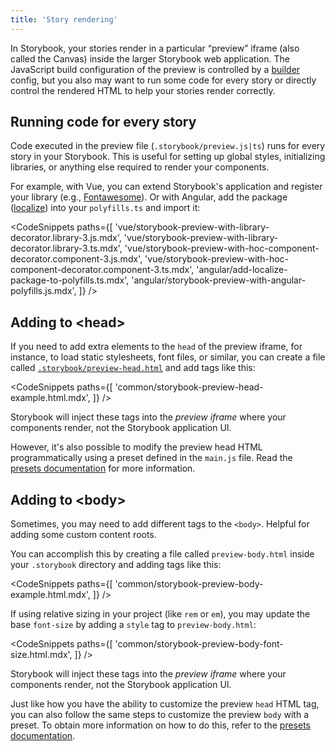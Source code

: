 ```yaml
---
title: 'Story rendering'
---
```


In Storybook, your stories render in a particular “preview” iframe (also called the Canvas) inside the larger Storybook web application. The JavaScript build configuration of the preview is controlled by a [builder](../builders/index.md) config, but you also may want to run some code for every story or directly control the rendered HTML to help your stories render correctly.

## Running code for every story

Code executed in the preview file (`.storybook/preview.js|ts`) runs for every story in your Storybook. This is useful for setting up global styles, initializing libraries, or anything else required to render your components.

For example, with Vue, you can extend Storybook's application and register your library (e.g., [Fontawesome](https://github.com/FortAwesome/vue-fontawesome)). Or with Angular, add the package ([localize](https://angular.io/api/localize)) into your `polyfills.ts` and import it:

<!-- prettier-ignore-start -->

<CodeSnippets
  paths={[
    'vue/storybook-preview-with-library-decorator.library-3.js.mdx',
    'vue/storybook-preview-with-library-decorator.library-3.ts.mdx',
    'vue/storybook-preview-with-hoc-component-decorator.component-3.js.mdx',
    'vue/storybook-preview-with-hoc-component-decorator.component-3.ts.mdx',
    'angular/add-localize-package-to-polyfills.ts.mdx',
    'angular/storybook-preview-with-angular-polyfills.js.mdx',
  ]}
/>

<!-- prettier-ignore-end -->

## Adding to &#60;head&#62;

If you need to add extra elements to the `head` of the preview iframe, for instance, to load static stylesheets, font files, or similar, you can create a file called [`.storybook/preview-head.html`](./index.md#configure-story-rendering) and add tags like this:

<!-- prettier-ignore-start -->

<CodeSnippets
  paths={[
    'common/storybook-preview-head-example.html.mdx',
  ]}
/>

<!-- prettier-ignore-end -->

<Callout variant="info">

Storybook will inject these tags into the _preview iframe_ where your components render, not the Storybook application UI.

</Callout>

However, it's also possible to modify the preview head HTML programmatically using a preset defined in the `main.js` file. Read the [presets documentation](../addons/writing-presets.md#ui-configuration) for more information.

## Adding to &#60;body&#62;

Sometimes, you may need to add different tags to the `<body>`. Helpful for adding some custom content roots.

You can accomplish this by creating a file called `preview-body.html` inside your `.storybook` directory and adding tags like this:

<!-- prettier-ignore-start -->

<CodeSnippets
  paths={[
    'common/storybook-preview-body-example.html.mdx',
  ]}
/>

<!-- prettier-ignore-end -->

If using relative sizing in your project (like `rem` or `em`), you may update the base `font-size` by adding a `style` tag to `preview-body.html`:

<!-- prettier-ignore-start -->

<CodeSnippets
  paths={[
    'common/storybook-preview-body-font-size.html.mdx',
  ]}
/>

<!-- prettier-ignore-end -->

<Callout variant="info">

Storybook will inject these tags into the _preview iframe_ where your components render, not the Storybook application UI.

</Callout>

Just like how you have the ability to customize the preview `head` HTML tag, you can also follow the same steps to customize the preview `body` with a preset. To obtain more information on how to do this, refer to the [presets documentation](../addons/writing-presets.md#ui-configuration).
